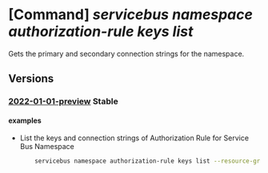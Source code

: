 # [Command] _servicebus namespace authorization-rule keys list_

Gets the primary and secondary connection strings for the namespace.

## Versions

### [2022-01-01-preview](/Resources/mgmt-plane/L3N1YnNjcmlwdGlvbnMve30vcmVzb3VyY2Vncm91cHMve30vcHJvdmlkZXJzL21pY3Jvc29mdC5zZXJ2aWNlYnVzL25hbWVzcGFjZXMve30vYXV0aG9yaXphdGlvbnJ1bGVzL3t9L2xpc3RrZXlz/2022-01-01-preview.xml) **Stable**

<!-- mgmt-plane /subscriptions/{}/resourcegroups/{}/providers/microsoft.servicebus/namespaces/{}/authorizationrules/{}/listkeys 2022-01-01-preview -->

#### examples

- List the keys and connection strings of Authorization Rule for Service Bus Namespace
    ```bash
        servicebus namespace authorization-rule keys list --resource-group myresourcegroup --namespace-name mynamespace --name myauthorule
    ```
